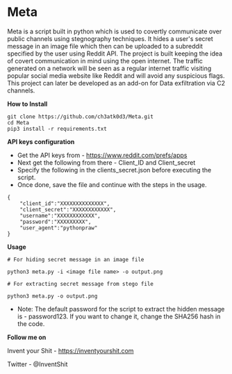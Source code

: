 # Meta
Meta is a script built in python which is used to covertly communicate over public channels using stegnography techniques. It hides a user's secret message in an image file which then can be uploaded to a subreddit specified by the user using Reddit API. The project is built keeping the idea of covert communication in mind using the open internet. The traffic generated on a network will be seen as a regular internet traffic visiting popular social media website like Reddit and will avoid any suspicious flags. This project can later be developed as an add-on for Data exfiltration via C2 channels.




**How to Install**

```
git clone https://github.com/ch3atk0d3/Meta.git
cd Meta
pip3 install -r requirements.txt
```





**API keys configuration**

- Get the API keys from - https://www.reddit.com/prefs/apps
- Next get the following from there - Client_ID and Client_secret
- Specify the following in the clients_secret.json before executing the script.
- Once done, save the file and continue with the steps in the usage.


```
{
    "client_id":"XXXXXXXXXXXXXX",
    "client_secret":"XXXXXXXXXXXX",
    "username":"XXXXXXXXXXXX",
    "password":"XXXXXXXXX",
    "user_agent":"pythonpraw"
}

```




**Usage**

```
# For hiding secret message in an image file

python3 meta.py -i <image file name> -o output.png

# For extracting secret message from stego file

python3 meta.py -o output.png

```


- Note: The default password for the script to extract the hidden message is - password123. If you want to change it, change the SHA256 hash in the code.


**Follow me on**

Invent your Shit - https://inventyourshit.com

Twitter - @InventShit

